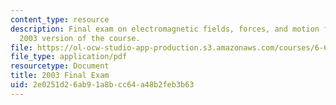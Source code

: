 ```yaml
---
content_type: resource
description: Final exam on electromagnetic fields, forces, and motion from the Spring
  2003 version of the course.
file: https://ol-ocw-studio-app-production.s3.amazonaws.com/courses/6-641-electromagnetic-fields-forces-and-motion-spring-2005/2e0251d26ab91a8bcc64a48b2feb3b63_final1.pdf
file_type: application/pdf
resourcetype: Document
title: 2003 Final Exam
uid: 2e0251d2-6ab9-1a8b-cc64-a48b2feb3b63
---
```

